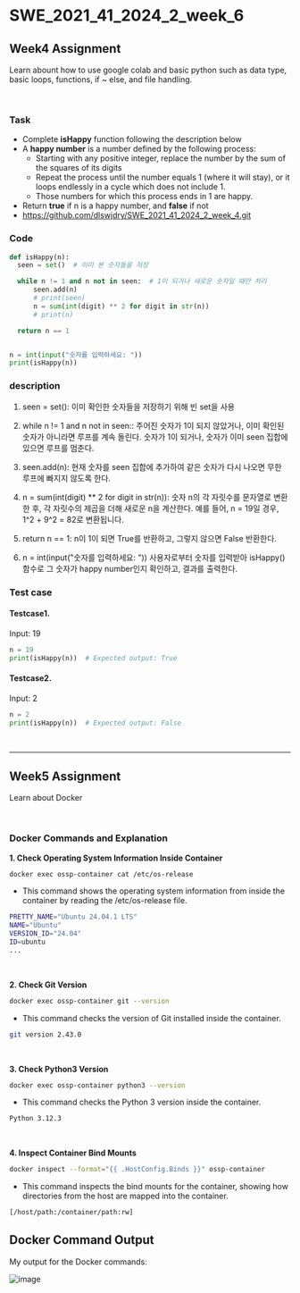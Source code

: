 # SWE_2021_41_2024_2_week_6

## Week4 Assignment
Learn abount how to use google colab and basic python such as data type, basic loops, functions, if ~ else, and file handling. 

<br>

### Task 
- Complete **isHappy** function following the description below
- A **happy number** is a number defined by the following process:
  - Starting with any positive integer, replace the number by the sum of the squares of its digits
  - Repeat the process until the number equals 1 (where it will stay), or it loops endlessly in a cycle which does not include 1.
  - Those numbers for which this process ends in 1 are happy.
- Return **true** if n is a happy number, and **false** if not
- https://github.com/dlswjdry/SWE_2021_41_2024_2_week_4.git



### Code
```python
def isHappy(n):
  seen = set()  # 이미 본 숫자들을 저장

  while n != 1 and n not in seen:  # 1이 되거나 새로운 숫자일 때만 처리
      seen.add(n)
      # print(seen)
      n = sum(int(digit) ** 2 for digit in str(n))
      # print(n)

  return n == 1


n = int(input("숫자를 입력하세요: "))
print(isHappy(n))

```

### description
1. seen = set():
이미 확인한 숫자들을 저장하기 위해 빈 set을 사용

2. while n != 1 and n not in seen::
주어진 숫자가 1이 되지 않았거나, 이미 확인된 숫자가 아니라면 루프를 계속 돌린다.
숫자가 1이 되거나, 숫자가 이미 seen 집합에 있으면 루프를 멈춘다.

3. seen.add(n):
현재 숫자를 seen 집합에 추가하여 같은 숫자가 다시 나오면 무한 루프에 빠지지 않도록 한다.

4. n = sum(int(digit) ** 2 for digit in str(n)):
숫자 n의 각 자릿수를 문자열로 변환한 후, 각 자릿수의 제곱을 더해 새로운 n을 계산한다.
예를 들어, n = 19일 경우, 1^2 + 9^2 = 82로 변환됩니다.

5. return n == 1:
n이 1이 되면 True를 반환하고, 그렇지 않으면 False 반환한다.

6. n = int(input("숫자를 입력하세요: "))
사용자로부터 숫자를 입력받아 isHappy() 함수로 그 숫자가 happy number인지 확인하고, 결과를 출력한다.

### Test case
#### Testcase1.
Input: 19
```python
n = 19
print(isHappy(n))  # Expected output: True
```

#### Testcase2.
Input: 2
```python
n = 2
print(isHappy(n))  # Expected output: False
```

<br>


---

## Week5 Assignment
Learn about Docker

<br>

### Docker Commands and Explanation
**1. Check Operating System Information Inside Container**
```bash
docker exec ossp-container cat /etc/os-release
```
- This command shows the operating system information from inside the container by reading the /etc/os-release file.

```bash
PRETTY_NAME="Ubuntu 24.04.1 LTS"
NAME="Ubuntu"
VERSION_ID="24.04"
ID=ubuntu
...
```
<br>

**2. Check Git Version**
```bash
docker exec ossp-container git --version
```
- This command checks the version of Git installed inside the container.

```bash
git version 2.43.0
```
<br>

**3. Check Python3 Version**
```bash
docker exec ossp-container python3 --version
```
- This command checks the Python 3 version inside the container.

```bash
Python 3.12.3
```
<br>

**4. Inspect Container Bind Mounts**
```bash
docker inspect --format="{{ .HostConfig.Binds }}" ossp-container
```
- This command inspects the bind mounts for the container, showing how directories from the host are mapped into the container.

```bash
[/host/path:/container/path:rw]
```

## Docker Command Output

My output for the Docker commands:

![image](https://github.com/user-attachments/assets/fb315b6a-1e6a-41e0-8d3f-c52362e2643f)





